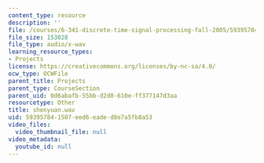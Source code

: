 ```yaml
---
content_type: resource
description: ''
file: /courses/6-341-discrete-time-signal-processing-fall-2005/593957841507eed6eaded8e7a5fb8a53_shenyuan.wav
file_size: 153028
file_type: audio/x-wav
learning_resource_types:
- Projects
license: https://creativecommons.org/licenses/by-nc-sa/4.0/
ocw_type: OCWFile
parent_title: Projects
parent_type: CourseSection
parent_uid: 0d6abafb-55bb-d2d0-610e-ff377147d3aa
resourcetype: Other
title: shenyuan.wav
uid: 59395784-1507-eed6-eade-d8e7a5fb8a53
video_files:
  video_thumbnail_file: null
video_metadata:
  youtube_id: null
---
```

